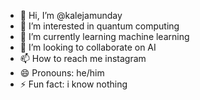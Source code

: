 - 👋 Hi, I’m @kalejamunday
- 👀 I’m interested in quantum computing
- 🌱 I’m currently learning machine learning
- 💞️ I’m looking to collaborate on AI
- 📫 How to reach me instagram
- 😄 Pronouns: he/him
- ⚡ Fun fact: i know nothing

<!---
kalejamunday/kalejamunday is a ✨ special ✨ repository because its `README.md` (this file) appears on your GitHub profile.
You can click the Preview link to take a look at your changes.
--->
